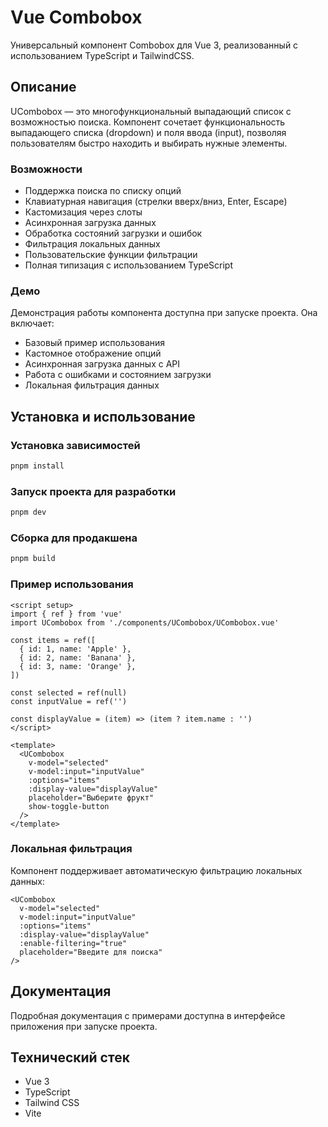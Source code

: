 # Vue Combobox

Универсальный компонент Combobox для Vue 3, реализованный с использованием TypeScript и TailwindCSS.

## Описание

UCombobox — это многофункциональный выпадающий список с возможностью поиска. Компонент сочетает функциональность выпадающего списка (dropdown) и поля ввода (input), позволяя пользователям быстро находить и выбирать нужные элементы.

### Возможности

- Поддержка поиска по списку опций
- Клавиатурная навигация (стрелки вверх/вниз, Enter, Escape)
- Кастомизация через слоты
- Асинхронная загрузка данных
- Обработка состояний загрузки и ошибок
- Фильтрация локальных данных
- Пользовательские функции фильтрации
- Полная типизация с использованием TypeScript

### Демо

Демонстрация работы компонента доступна при запуске проекта. Она включает:

- Базовый пример использования
- Кастомное отображение опций
- Асинхронная загрузка данных с API
- Работа с ошибками и состоянием загрузки
- Локальная фильтрация данных

## Установка и использование

### Установка зависимостей

```sh
pnpm install
```

### Запуск проекта для разработки

```sh
pnpm dev
```

### Сборка для продакшена

```sh
pnpm build
```

### Пример использования

```vue
<script setup>
import { ref } from 'vue'
import UCombobox from './components/UCombobox/UCombobox.vue'

const items = ref([
  { id: 1, name: 'Apple' },
  { id: 2, name: 'Banana' },
  { id: 3, name: 'Orange' },
])

const selected = ref(null)
const inputValue = ref('')

const displayValue = (item) => (item ? item.name : '')
</script>

<template>
  <UCombobox
    v-model="selected"
    v-model:input="inputValue"
    :options="items"
    :display-value="displayValue"
    placeholder="Выберите фрукт"
    show-toggle-button
  />
</template>
```

### Локальная фильтрация

Компонент поддерживает автоматическую фильтрацию локальных данных:

```vue
<UCombobox
  v-model="selected"
  v-model:input="inputValue"
  :options="items"
  :display-value="displayValue"
  :enable-filtering="true"
  placeholder="Введите для поиска"
/>
```

## Документация

Подробная документация с примерами доступна в интерфейсе приложения при запуске проекта.

## Технический стек

- Vue 3
- TypeScript
- Tailwind CSS
- Vite
